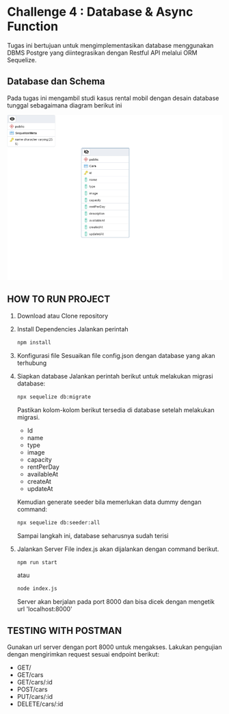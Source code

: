 # Challenge 4 : Database & Async Function

Tugas ini bertujuan untuk mengimplementasikan database menggunakan DBMS Postgre yang diintegrasikan dengan Restful API melalui ORM Sequelize.

## Database dan Schema

Pada tugas ini mengambil studi kasus rental mobil dengan desain database tunggal sebagaimana diagram berikut ini

![ERD](https://github.com/Luthfiyanto/mySIB/blob/main/Chapter4/data/erd.png)

## HOW TO RUN PROJECT

1. Download atau Clone repository
2. Install Dependencies
   Jalankan perintah
   
   ```bash
   npm install
   ```

3. Konfigurasi file
   Sesuaikan file config.json dengan database yang akan terhubung
4. Siapkan database
   Jalankan perintah berikut untuk melakukan migrasi database:

   ```bash
   npx sequelize db:migrate
   ```

   Pastikan kolom-kolom berikut tersedia di database setelah melakukan migrasi.
   
   - Id
   - name
   - type
   - image
   - capacity
   - rentPerDay
   - availableAt
   - createAt
   - updateAt
   
   Kemudian generate seeder bila memerlukan data dummy dengan command:
   
   ```bash
   npx sequelize db:seeder:all
   ```
   
   Sampai langkah ini, database seharusnya sudah terisi 
5. Jalankan Server
   File index.js akan dijalankan dengan command berikut.
   
   ```bash
   npm run start
   ```
   
   atau
   
   ```bash
   node index.js
   ```
   
   Server akan berjalan pada port 8000 dan bisa dicek dengan mengetik url 'localhost:8000'

## TESTING WITH POSTMAN

Gunakan url server dengan port 8000 untuk mengakses.
Lakukan pengujian dengan mengirimkan request sesuai endpoint berikut:

- GET/
- GET/cars
- GET/cars/:id
- POST/cars
- PUT/cars/:id
- DELETE/cars/:id
